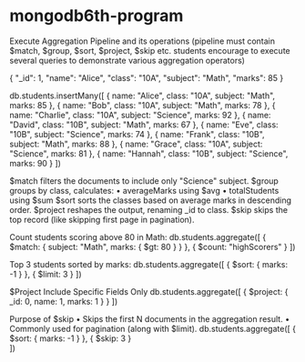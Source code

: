 # mongodb6th-program
Execute Aggregation Pipeline and its operations (pipeline must contain $match, $group, $sort, $project, $skip etc. students encourage to execute several queries to demonstrate various aggregation operators) 

{
  "_id": 1,
  "name": "Alice",
  "class": "10A",
  "subject": "Math",
  "marks": 85
}


db.students.insertMany([
  { name: "Alice", class: "10A", subject: "Math", marks: 85 },
  { name: "Bob", class: "10A", subject: "Math", marks: 78 },
  { name: "Charlie", class: "10A", subject: "Science", marks: 92 },
  { name: "David", class: "10B", subject: "Math", marks: 67 },
  { name: "Eve", class: "10B", subject: "Science", marks: 74 },
  { name: "Frank", class: "10B", subject: "Math", marks: 88 },
  { name: "Grace", class: "10A", subject: "Science", marks: 81 },
  { name: "Hannah", class: "10B", subject: "Science", marks: 90 }
])

$match filters the documents to include only "Science" subject.
$group groups by class, calculates:
•	averageMarks using $avg
•	totalStudents using $sum
$sort sorts the classes based on average marks in descending order.
$project reshapes the output, renaming _id to class.
$skip skips the top record (like skipping first page in pagination).

Count students scoring above 80 in Math:
db.students.aggregate([
  { $match: { subject: "Math", marks: { $gt: 80 } } },
  { $count: "highScorers" }
])

Top 3 students sorted by marks:
db.students.aggregate([
  { $sort: { marks: -1 } },
  { $limit: 3 }
])

$Project Include Specific Fields Only
db.students.aggregate([
  {
    $project: {
      _id: 0,
      name: 1,
      marks: 1
    }
  }
])

Purpose of $skip
•	Skips the first N documents in the aggregation result.
•	Commonly used for pagination (along with $limit).
db.students.aggregate([
  { $sort: { marks: -1 } }, 
  { $skip: 3 }              
])




